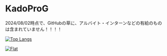# KadoProG

2024/08/02時点で、GitHubの草に、アルバイト・インターンなどの有給のものは含まれていません！！！！

[![Top Langs](https://github-readme-stats.vercel.app/api/top-langs/?username=KadoProG&layout=compact)](https://github.com/anuraghazra/github-readme-stats)

[![Flat](https://github-profile-trophy.vercel.app/?username=KadoProG&theme=flat)](https://github.com/anuraghazra/github-readme-stats)

